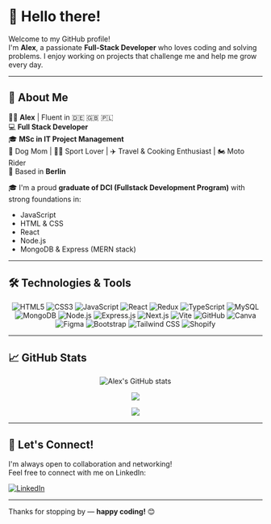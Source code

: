 # 👋 Hello there!

Welcome to my GitHub profile!  
I'm **Alex**, a passionate **Full-Stack Developer** who loves coding and solving problems. I enjoy working on projects that challenge me and help me grow every day.

---

## 🚀 About Me

👩‍💻 **Alex** | Fluent in 🇩🇪 🇬🇧 🇵🇱  
💻 **Full Stack Developer**  
🎓 **MSc in IT Project Management**  
🐾 Dog Mom | 🚴‍♂️ Sport Lover | ✈️ Travel & Cooking Enthusiast | 🏍️ Moto Rider  
📍 Based in **Berlin**

🎓 I'm a proud **graduate of DCI (Fullstack Development Program)** with strong foundations in:
- JavaScript
- HTML & CSS
- React
- Node.js
- MongoDB & Express (MERN stack)

---

## 🛠️ Technologies & Tools

<p align="center">
  <img src="https://img.icons8.com/color/48/000000/html-5.png" alt="HTML5" />
  <img src="https://img.icons8.com/color/48/000000/css3.png" alt="CSS3" />
  <img src="https://img.icons8.com/color/48/000000/javascript.png" alt="JavaScript" />
  <img src="https://img.icons8.com/color/48/000000/react-native.png" alt="React" />
  <img src="https://img.icons8.com/color/48/000000/redux.png" alt="Redux" />
  <img src="https://img.icons8.com/color/48/000000/typescript.png" alt="TypeScript" />
  <img src="https://img.icons8.com/color/48/000000/mysql-logo.png" alt="MySQL" />
  <img src="https://img.icons8.com/color/48/000000/mongodb.png" alt="MongoDB" />
  <img src="https://img.icons8.com/color/48/000000/nodejs.png" alt="Node.js" />
  <img src="https://img.icons8.com/color/48/000000/express-js.png" alt="Express.js" />
  <img src="https://img.icons8.com/color/48/000000/nextjs.png" alt="Next.js" />
  <img src="https://img.icons8.com/color/48/000000/vite.png" alt="Vite" />
  <img src="https://img.icons8.com/color/48/000000/github.png" alt="GitHub" />
  <img src="https://img.icons8.com/color/48/000000/canva.png" alt="Canva" />
  <img src="https://img.icons8.com/color/48/000000/figma.png" alt="Figma" />
  <img src="https://img.icons8.com/color/48/000000/bootstrap.png" alt="Bootstrap" />
  <img src="https://img.icons8.com/color/48/000000/tailwindcss.png" alt="Tailwind CSS" />
  <img src="https://img.icons8.com/color/48/000000/shopify.png" alt="Shopify" />
</p>

---

## 📈 GitHub Stats

<p align="center">
  <img src="https://github-readme-stats.vercel.app/api?username=aleksandrabialas&show_icons=true&theme=tokyonight" alt="Alex's GitHub stats" />
</p>

<p align="center">
  <img src="https://github-readme-streak-stats.herokuapp.com?user=aleksandrabialas&theme=tokyonight&hide_border=false" />
</p>

<p align="center">
  <img src="https://github-readme-stats.vercel.app/api/top-langs/?username=aleksandrabialas&layout=compact&theme=tokyonight" />
</p>


---

## 🤝 Let's Connect!

I'm always open to collaboration and networking!  
Feel free to connect with me on LinkedIn:

[![LinkedIn](https://img.shields.io/badge/Alex%20on%20LinkedIn-%230077B5.svg?style=for-the-badge&logo=linkedin&logoColor=white)](https://www.linkedin.com/in/aleksandra-bialas-4a1037135/)

---

Thanks for stopping by — **happy coding!** 😊






